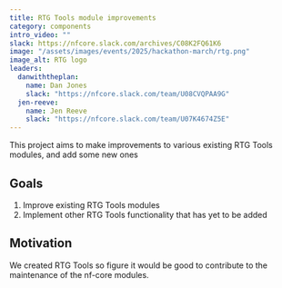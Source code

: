 ```yaml
---
title: RTG Tools module improvements
category: components
intro_video: ""
slack: https://nfcore.slack.com/archives/C08K2FQ61K6
image: "/assets/images/events/2025/hackathon-march/rtg.png"
image_alt: RTG logo
leaders:
  danwiththeplan:
    name: Dan Jones
    slack: "https://nfcore.slack.com/team/U08CVQPAA9G"
  jen-reeve:
    name: Jen Reeve
    slack: "https://nfcore.slack.com/team/U07K4674Z5E"
---
```


This project aims to make improvements to various existing RTG Tools modules, and add some new ones

## Goals

1. Improve existing RTG Tools modules
2. Implement other RTG Tools functionality that has yet to be added

## Motivation

We created RTG Tools so figure it would be good to contribute to the maintenance of the nf-core modules.
